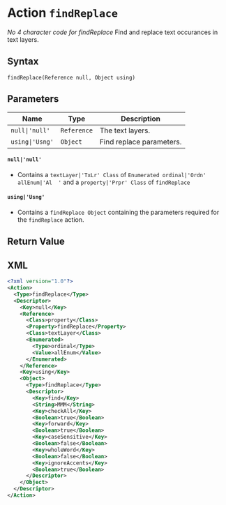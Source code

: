 # Action `findReplace`

*No 4 character code for findReplace*
Find and replace text occurances in text layers.

## Syntax
```
findReplace(Reference null, Object using)
```
## Parameters
| Name | Type | Description
| --- | --- | --- |
`null\|'null'` | `Reference` | The text layers.
`using\|'Usng'` | `Object` | Find replace parameters.

#### `null|'null'`
* Contains a `textLayer|'TxLr' Class` of `Enumerated ordinal|'Ordn' allEnum|'Al  '` and a `property|'Prpr' Class` of `findReplace`

#### `using|'Usng'`
* Contains a `findReplace Object` containing the parameters required for the `findReplace` action.

## Return Value

## XML
```xml 
<?xml version="1.0"?>
<Action>
  <Type>findReplace</Type>
  <Descriptor>
    <Key>null</Key>
    <Reference>
      <Class>property</Class>
      <Property>findReplace</Property>
      <Class>textLayer</Class>
      <Enumerated>
        <Type>ordinal</Type>
        <Value>allEnum</Value>
      </Enumerated>
    </Reference>
    <Key>using</Key>
    <Object>
      <Type>findReplace</Type>
      <Descriptor>
        <Key>find</Key>
        <String>MMM</String>
        <Key>checkAll</Key>
        <Boolean>true</Boolean>
        <Key>forward</Key>
        <Boolean>true</Boolean>
        <Key>caseSensitive</Key>
        <Boolean>false</Boolean>
        <Key>wholeWord</Key>
        <Boolean>false</Boolean>
        <Key>ignoreAccents</Key>
        <Boolean>true</Boolean>
      </Descriptor>
    </Object>
  </Descriptor>
</Action>
```